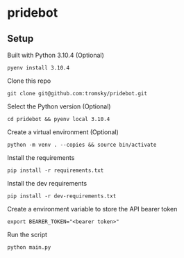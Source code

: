 # pridebot

## Setup

Built with Python 3.10.4 (Optional)

`pyenv install 3.10.4`

Clone this repo

`git clone git@github.com:tromsky/pridebot.git`

Select the Python version (Optional)

`cd pridebot && pyenv local 3.10.4`

Create a virtual environment (Optional)

`python -m venv . --copies && source bin/activate`

Install the requirements

`pip install -r requirements.txt`

Install the dev requirements

`pip install -r dev-requirements.txt`

Create a environment variable to store the API bearer token

`export BEARER_TOKEN="<bearer token>"`

Run the script

`python main.py`
